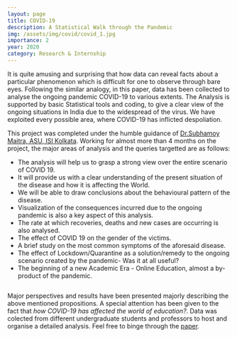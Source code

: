 ```yaml
---
layout: page
title: COVID-19
description: A Statistical Walk through the Pandemic
img: /assets/img/covid/covid_1.jpg
importance: 2
year: 2020
category: Research & Internship
---
```


It is quite amusing and surprising that how data can reveal facts about a particular phenomenon which is difficult for one to observe through bare eyes. Following the similar analogy, in this paper, data has been collected to analyse the ongoing pandemic COVID-19 to various extents. The Analysis is supported by basic Statistical tools and coding, to give a clear view of the ongoing situations in India due to the widespread of the virus. We have exploited every possible area, where COVID-19 has inflicted despoliation.

This project was completed under the humble guidance of [Dr.Subhamoy Maitra, ASU, ISI Kolkata](https://www.isical.ac.in/~subho/). Working for almost more than 4 months on the project, the major areas of analysis and the queries targetted are as follows:

*	The analysis will help us to grasp a strong view over the entire scenario of COVID 19.
*	It will provide us with a clear understanding of the present situation of the disease and how it is affecting the World.
*	We will be able to draw conclusions about the behavioural pattern of the disease.
*	Visualization of the consequences incurred due to the ongoing pandemic is also a key aspect of this analysis.
*	The rate at which recoveries, deaths and new cases are occurring is also analysed.
*	The effect of COVID 19 on the gender of the victims.
*	A brief study on the most common symptoms of the aforesaid disease.
*	The effect of Lockdown/Quarantine as a solution/remedy to the ongoing scenario created by the pandemic- Was it at all useful?
*	The beginning of a new Academic Era - Online Education, almost a by-product of the pandemic.


<div class="row justify-content-sm-center">
    <div class="col-sm-10 mt-3">
        <img class="img-fluid rounded z-depth-1" src="https://www.who.int/images/default-source/departments/health-security-preparedness/cer/simex/simex-gallery/02_vaccine-ttx.tmb-1920v.png?sfvrsn=6fb51b46_1" alt="" title=""/>
    </div>
</div>


Major perspectives and results have been presented majorly describing the above mentioned propositions. A special attention has been given to the fact that *how COVID-19 has affected the world of education?*. Data was colected from different undergraduate students and professors to host and organise a detailed analysis. Feel free to binge through the [paper](https://docs.google.com/document/d/1upZyIsOnHIE91sSWlYsB8fyXomJyrSlH/edit?usp=sharing&ouid=102070392430420715240&rtpof=true&sd=true).
